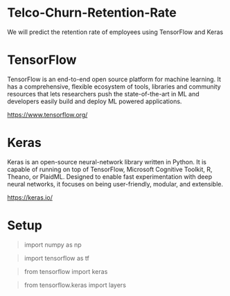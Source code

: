 # Telco-Churn-Retention-Rate
We will predict the retention rate of employees using TensorFlow and Keras

# TensorFlow

TensorFlow is an end-to-end open source platform for machine learning. It has a comprehensive, flexible ecosystem of tools, libraries and community resources that lets researchers push the state-of-the-art in ML and developers easily build and deploy ML powered applications.

https://www.tensorflow.org/

# Keras 

Keras is an open-source neural-network library written in Python. It is capable of running on top of TensorFlow, Microsoft Cognitive Toolkit, R, Theano, or PlaidML. Designed to enable fast experimentation with deep neural networks, it focuses on being user-friendly, modular, and extensible.

https://keras.io/

# Setup

> import numpy as np

> import tensorflow as tf

> from tensorflow import keras

> from tensorflow.keras import layers

